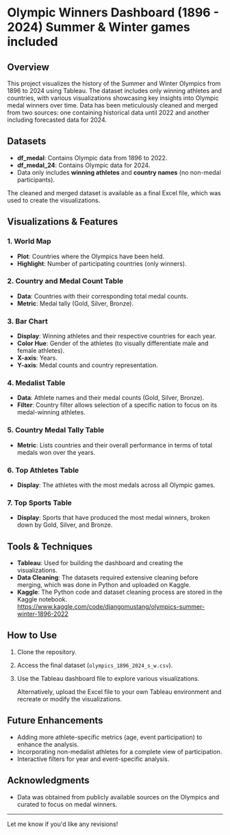 # Olympic Winners Dashboard (1896 - 2024) Summer & Winter games included

## Overview
This project visualizes the history of the Summer and Winter Olympics from 1896 to 2024 using Tableau. The dataset includes only winning athletes and countries, with various visualizations showcasing key insights into Olympic medal winners over time. Data has been meticulously cleaned and merged from two sources: one containing historical data until 2022 and another including forecasted data for 2024.

## Datasets
- **df_medal**: Contains Olympic data from 1896 to 2022.
- **df_medal_24**: Contains Olympic data for 2024.
- Data only includes **winning athletes** and **country names** (no non-medal participants).
  
The cleaned and merged dataset is available as a final Excel file, which was used to create the visualizations.

## Visualizations & Features

### 1. **World Map**
- **Plot**: Countries where the Olympics have been held.
- **Highlight**: Number of participating countries (only winners).

### 2. **Country and Medal Count Table**
- **Data**: Countries with their corresponding total medal counts.
- **Metric**: Medal tally (Gold, Silver, Bronze).

### 3. **Bar Chart**
- **Display**: Winning athletes and their respective countries for each year.
- **Color Hue**: Gender of the athletes (to visually differentiate male and female athletes).
- **X-axis**: Years.
- **Y-axis**: Medal counts and country representation.

### 4. **Medalist Table**
- **Data**: Athlete names and their medal counts (Gold, Silver, Bronze).
- **Filter**: Country filter allows selection of a specific nation to focus on its medal-winning athletes.

### 5. **Country Medal Tally Table**
- **Metric**: Lists countries and their overall performance in terms of total medals won over the years.

### 6. **Top Athletes Table**
- **Display**: The athletes with the most medals across all Olympic games.

### 7. **Top Sports Table**
- **Display**: Sports that have produced the most medal winners, broken down by Gold, Silver, and Bronze.

## Tools & Techniques
- **Tableau**: Used for building the dashboard and creating the visualizations.
- **Data Cleaning**: The datasets required extensive cleaning before merging, which was done in Python and uploaded on Kaggle.
- **Kaggle**: The Python code and dataset cleaning process are stored in the Kaggle notebook. https://www.kaggle.com/code/djangomustang/olympics-summer-winter-1896-2022

## How to Use
1. Clone the repository.
2. Access the final dataset (`olympics_1896_2024_s_w.csv`).
3. Use the Tableau dashboard file to explore various visualizations.
   
   Alternatively, upload the Excel file to your own Tableau environment and recreate or modify the visualizations.

## Future Enhancements
- Adding more athlete-specific metrics (age, event participation) to enhance the analysis.
- Incorporating non-medalist athletes for a complete view of participation.
- Interactive filters for year and event-specific analysis.

## Acknowledgments
- Data was obtained from publicly available sources on the Olympics and curated to focus on medal winners.

---

Let me know if you'd like any revisions!
